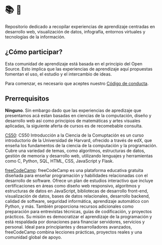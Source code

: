 # 📚 💾

Repositorio dedicado a recopilar experiencias de aprendizaje centradas en desarrollo web, visualización de datos, infografía, entornos virtuales y tecnologías de la información.

## ¿Cómo participar?

Esta comunidad de aprendizaje está basada en el principio del Open Source. Esto implica que las experiencias de aprendizaje aquí propuestas fomentan el uso, el estudio y el intercambio de ideas.

Para comenzar, es necesario que aceptes nuestro [Código de conducta](./CODE_OF_CONDUCT.md).

## Prerrequisitos

**Ninguno**. Sin embargo dado que las experiencias de apredizaje que presentamos acá estan basadas en ciencias de la computación, diseño y desarrollo web así como principios de matemáticas y artes visuales aplicadas, la siguiente aferta de cursos es de recomebable consulta.

[CS50](https://pll.harvard.edu/course/cs50-introduction-computer-science): CS50 Introducción a la Ciencia de la Comuptación es un curso introductorio de la Universidad de Harvard, ofrecido a través de edX, que enseña los fundamentos de la ciencia de la computación y la programación. Cubre una variedad de temas, como algoritmos, estructuras de datos, gestión de memoria y desarrollo web, utilizando lenguajes y herramientas como C, Python, SQL, HTML, CSS, JavaScript y Flask. 

[freeCodeCamp](https://www.freecodecamp.org/learn/): freeCodeCamp es una plataforma educativa gratuita diseñada para enseñar programación y habilidades relacionadas con el desarrollo de software. Ofrece un plan de estudios interactivo que incluye certificaciones en áreas como diseño web responsivo, algoritmos y estructuras de datos en JavaScript, bibliotecas de desarrollo front-end, visualización de datos, bases de datos relacionales, desarrollo backend, calidad de software, seguridad informática, aprendizaje automático con Python, y más. También proporciona recursos adicionales como preparación para entrevistas técnicas, guías de codificación, y proyectos prácticos. Su misión es democratizar el aprendizaje de la programación y está respaldada por donaciones para financiar servidores, servicios y personal. Ideal para principiantes y desarrolladores avanzados, freeCodeCamp combina lecciones prácticas, proyectos reales y una comunidad global de apoyo.
